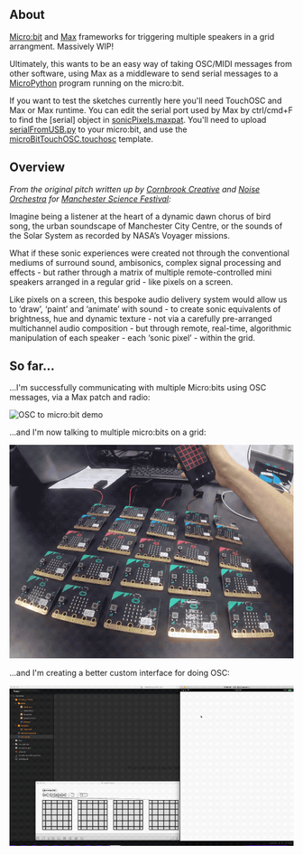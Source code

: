 ## About

[Micro:bit](http://microbit.org/) and [Max](https://cycling74.com) frameworks for triggering multiple speakers in a grid arrangment. Massively WIP!

Ultimately, this wants to be an easy way of taking OSC/MIDI messages from other software, using Max as a middleware to send serial messages to a [MicroPython](https://github.com/bbcmicrobit/micropython) program running on the micro:bit.

If you want to test the sketches currently here you'll need TouchOSC and Max or Max runtime. You can edit the serial port used by Max by ctrl/cmd+F to find the [serial] object in [sonicPixels.maxpat](https://github.com/jrmedd/SonicPixels/blob/master/sonicPixels.maxpat). You'll need to upload [serialFromUSB.py](https://github.com/jrmedd/SonicPixels/blob/master/serialFromUSB.py) to your micro:bit, and use the [microBitTouchOSC.touchosc](https://github.com/jrmedd/SonicPixels/blob/master/microBitTouchOSC.touchosc) template.

## Overview

_From the original pitch written up by [Cornbrook Creative](http://cornbrookcreative.uk/) and [Noise Orchestra](https://noiseorchestra.org/) for [Manchester Science Festival](http://www.manchestersciencefestival.com/):_

Imagine being a listener at the heart of a dynamic dawn chorus of bird song, the urban soundscape of Manchester City Centre, or the sounds of the Solar System as recorded by NASA’s Voyager missions.

What if these sonic experiences were created not through the conventional mediums of surround sound, ambisonics, complex signal processing and effects - but rather through a matrix of multiple remote-controlled mini speakers arranged in a regular grid - like pixels on a screen.

Like pixels on a screen, this bespoke audio delivery system would allow us to ‘draw’, ‘paint’ and ‘animate’ with sound - to create sonic equivalents of brightness, hue and dynamic texture - not via a carefully pre-arranged multichannel audio composition - but through remote, real-time, algorithmic manipulation of each speaker - each ‘sonic pixel’ - within the grid.

## So far...

...I'm successfully communicating with multiple Micro:bits using OSC messages, via a Max patch and radio:

![OSC to micro:bit demo](https://github.com/jrmedd/SonicPixels/blob/master/docs/in_action.gif?raw=true)

...and I'm now talking to multiple micro:bits on a grid:

![OSC to micro:bit grid](https://github.com/jrmedd/SonicPixels/blob/master/docs/grid_bits.gif?raw=true)

...and I'm creating a better custom interface for doing OSC:

![HTML OSC interface](https://github.com/jrmedd/SonicPixels/blob/master/docs/SP_iPad.gif?raw=true)
